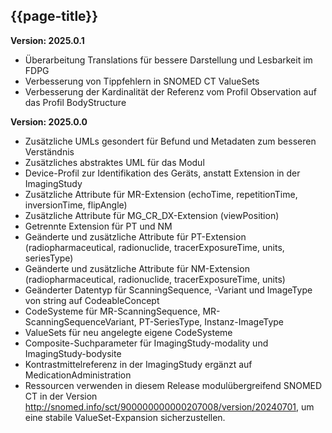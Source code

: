 ## {{page-title}}

**Version: 2025.0.1**
- Überarbeitung Translations für bessere Darstellung und Lesbarkeit im FDPG
- Verbesserung von Tippfehlern in SNOMED CT ValueSets
- Verbesserung der Kardinalität der Referenz vom Profil Observation auf das Profil BodyStructure

**Version: 2025.0.0**

- Zusätzliche UMLs gesondert für Befund und Metadaten zum besseren Verständnis
- Zusätzliches abstraktes UML für das Modul
- Device-Profil zur Identifikation des Geräts, anstatt Extension in der ImagingStudy
- Zusätzliche Attribute für MR-Extension (echoTime, repetitionTime, inversionTime, flipAngle)
- Zusätzliche Attribute für MG_CR_DX-Extension (viewPosition)
- Getrennte Extension für PT und NM
- Geänderte und zusätzliche Attribute für PT-Extension (radiopharmaceutical, radionuclide, tracerExposureTime, units, seriesType)
- Geänderte und zusätzliche Attribute für NM-Extension (radiopharmaceutical, radionuclide, tracerExposureTime, units)
- Geänderter Datentyp für ScanningSequence, -Variant und ImageType von string auf CodeableConcept
- CodeSysteme für MR-ScanningSequence, MR-ScanningSequenceVariant, PT-SeriesType, Instanz-ImageType
- ValueSets für neu angelegte eigene CodeSysteme
- Composite-Suchparameter für ImagingStudy-modality und ImagingStudy-bodysite
- Kontrastmittelreferenz in der ImagingStudy ergänzt auf MedicationAdministration
- Ressourcen verwenden in diesem Release modulübergreifend SNOMED CT in der Version http://snomed.info/sct/900000000000207008/version/20240701, um eine stabile ValueSet-Expansion sicherzustellen.

